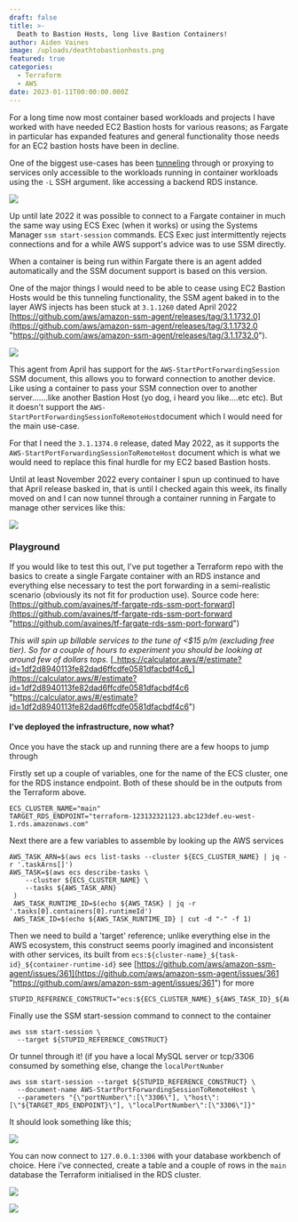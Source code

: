 ```yaml
---
draft: false
title: >-
  Death to Bastion Hosts, long live Bastion Containers!
author: Aiden Vaines
image: /uploads/deathtobastionhosts.png
featured: true
categories:
  - Terraform
  - AWS
date: 2023-01-11T00:00:00.000Z
---
```


For a long time now most container based workloads and projects I have worked with have needed EC2 Bastion hosts for various reasons; as Fargate in particular has expanded features and general functionality those needs for an EC2 bastion hosts have been in decline.

One of the biggest use-cases has been [tunneling](https://www.ssh.com/academy/ssh/tunneling) through or proxying to services only accessible to the workloads running in container workloads using the `-L` SSH argument. like accessing a backend RDS instance.

![](/uploads/bastion-containers7.png)

Up until late 2022 it was possible to connect to a Fargate container in much the same way using ECS Exec (when it works) or using the Systems Manager `ssm start-session` commands. ECS Exec just intermittently rejects connections and for a while AWS support's advice was to use SSM directly.

When a container is being run within Fargate there is an agent added automatically and the SSM document support is based on this version.

One of the major things I would need to be able to cease using EC2 Bastion Hosts would be this tunneling functionality, the SSM agent baked in to the layer AWS injects has been stuck at `3.1.1260` dated April 2022 [https://github.com/aws/amazon-ssm-agent/releases/tag/3.1.1732.0](https://github.com/aws/amazon-ssm-agent/releases/tag/3.1.1732.0 "https://github.com/aws/amazon-ssm-agent/releases/tag/3.1.1732.0").

![](/uploads/bastion-containers6.png)

This agent from April has support for the `AWS-StartPortForwardingSession` SSM document, this allows you to forward connection to another device. Like using a container to pass your SSM connection over to another server.......like another Bastion Host (yo dog, i heard you like....etc etc). But it doesn't support the `AWS-StartPortForwardingSessionToRemoteHost`document which I would need for the main use-case.

For that I need the `3.1.1374.0` release, dated May 2022, as it supports the `AWS-StartPortForwardingSessionToRemoteHost` document which is what we would need to replace this final hurdle for my EC2 based Bastion hosts.

Until at least November 2022 every container I spun up continued to have that April release basked in, that is until I checked again this week, its finally moved on and I can now tunnel through a container running in Fargate to manage other services like this:

![](/uploads/bastion-containers5.png)

### Playground

If you would like to test this out, I've put together a Terraform repo with the basics to create a single Fargate container with an RDS instance and everything else necessary to test the port forwarding in a semi-realistic scenario (obviously its not fit for production use). Source code here: [https://github.com/avaines/tf-fargate-rds-ssm-port-forward](https://github.com/avaines/tf-fargate-rds-ssm-port-forward "https://github.com/avaines/tf-fargate-rds-ssm-port-forward")

_This will spin up billable services to the tune of <$15 p/m (excluding free tier). So for a couple of hours to experiment you should be looking at around few of dollars tops._ [_https://calculator.aws/#/estimate?id=1df2d8940113fe82dad6ffcdfe0581dfacbdf4c6_](https://calculator.aws/#/estimate?id=1df2d8940113fe82dad6ffcdfe0581dfacbdf4c6 "https://calculator.aws/#/estimate?id=1df2d8940113fe82dad6ffcdfe0581dfacbdf4c6")

#### I've deployed the infrastructure, now what?

Once you have the stack up and running there are a few hoops to jump through

Firstly set up a couple of variables, one for the name of the ECS cluster, one for the RDS instance endpoint. Both of these should be in the outputs from the Terraform above.

    ECS_CLUSTER_NAME="main"
    TARGET_RDS_ENDPOINT="terraform-123132321123.abc123def.eu-west-1.rds.amazonaws.com"

Next there are a few variables to assemble by looking up the AWS services

    AWS_TASK_ARN=$(aws ecs list-tasks --cluster ${ECS_CLUSTER_NAME} | jq -r '.taskArns[]')
    AWS_TASK=$(aws ecs describe-tasks \ 
        --cluster ${ECS_CLUSTER_NAME} \ 
        --tasks ${AWS_TASK_ARN}
     )
     AWS_TASK_RUNTIME_ID=$(echo ${AWS_TASK} | jq -r '.tasks[0].containers[0].runtimeId')
     AWS_TASK_ID=$(echo ${AWS_TASK_RUNTIME_ID} | cut -d "-" -f 1)

Then we need to build a 'target' reference; unlike everything else in the AWS ecosystem, this construct seems poorly imagined and inconsistent with other services, its built from `ecs:${cluster-name}_${task-id}_${container-runtime-id}` see [https://github.com/aws/amazon-ssm-agent/issues/361](https://github.com/aws/amazon-ssm-agent/issues/361 "https://github.com/aws/amazon-ssm-agent/issues/361") for more

    STUPID_REFERENCE_CONSTRUCT="ecs:${ECS_CLUSTER_NAME}_${AWS_TASK_ID}_${AWS_TASK_RUNTIME_ID}"

Finally use the SSM start-session command to connect to the container

    aws ssm start-session \
      --target ${STUPID_REFERENCE_CONSTRUCT}

Or tunnel through it! (if you have a local MySQL server or tcp/3306 consumed by something else, change the `localPortNumber`

    aws ssm start-session --target ${STUPID_REFERENCE_CONSTRUCT} \
      --document-name AWS-StartPortForwardingSessionToRemoteHost \
      --parameters "{\"portNumber\":[\"3306\"], \"host\":[\"${TARGET_RDS_ENDPOINT}\"], \"localPortNumber\":[\"3306\"]}"

It should look something like this;

![](/uploads/bastion-containers3.png)

You can now connect to `127.0.0.1:3306` with your database workbench of choice. Here i've connected, create a table and a couple of rows in the `main` database the Terraform initialised in the RDS cluster.

![](/uploads/bastion-containers4.png)

![](/uploads/bastion-containers2.png)
